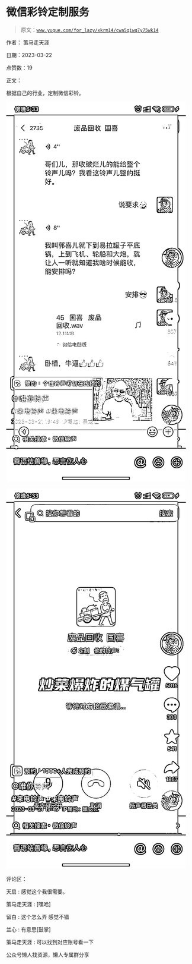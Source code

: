 # 微信彩铃定制服务

> 原文：[`www.yuque.com/for_lazy/xkrm14/cwa5qiwq7y75wk14`](https://www.yuque.com/for_lazy/xkrm14/cwa5qiwq7y75wk14)

作者： 策马走天涯

日期：2023-03-22

点赞数：19

正文：

根据自己的行业，定制微信彩铃。

![](img/82fd12b1618c6baf429835e09e48cf4f.png)  

![](img/58854e2dd4a055de17bfd02e30db26bb.png)  

评论区：

天启 : 感觉这个我很需要。

策马走天涯 : [嘿哈]

留白 : 这个怎么弄 感觉不错

兰心 : 有意思[鼓掌]

策马走天涯 : 可以找到对应账号看一下

公众号懒人找资源，懒人专属群分享

